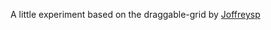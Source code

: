 A little experiment based on the draggable-grid by <a href="https://github.com/joffreysp">Joffreysp</a>
